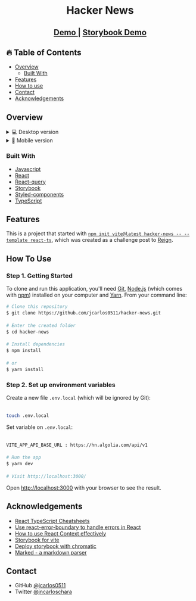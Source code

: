 <h1 align="center">Hacker News</h1>

<div align="center">
  <h2>
    <a href="https://hacker-news-flame.vercel.app/" target="_blank" >
      Demo
    </a>
     <span> | </span>
    <a href="https://61cafd37947d3e003a8de1dc-dajoisnbhx.chromatic.com/?path=/story/atoms-button--basic" target="_blank" >
      Storybook Demo
    </a>
  </h2>
</div>

<!-- TABLE OF CONTENTS -->

## 🔥 Table of Contents

- [Overview](#overview)
  - [Built With](#built-with)
- [Features](#features)
- [How to use](#how-to-use)
- [Contact](#contact)
- [Acknowledgements](#acknowledgements)

<!-- OVERVIEW -->

## Overview

<details>
  <summary>💻 Desktop version</summary>

![screenshot](public/desktop.png)
![screenshot](public/desktop-p2.png)

</details>

<details>
  <summary>📱 Mobile version</summary>

![screenshot](public/mobile.png)
![screenshot](public/mobile-p2.png)

</details>

### Built With

- [Javascript](https://developer.mozilla.org/es/docs/Web/JavaScript)
- [React](https://reactjs.org/)
- [React-query](https://react-query.tanstack.com/)
- [Storybook](https://storybook.js.org/)
- [Styled-components](https://styled-components.com/)
- [TypeScript](https://www.typescriptlang.org/)

## Features

This is a project that started with [`npm init vite@latest hacker-news -- --template react-ts`](https://vitejs.dev/guide/#scaffolding-your-first-vite-project), which was created as a challenge post to [Reign](https://www.reign.cl/).

## How To Use

### Step 1. Getting Started

To clone and run this application, you'll need [Git](https://git-scm.com), [Node.js](https://nodejs.org/en/download/) (which comes with [npm](http://npmjs.com)) installed on your computer and [Yarn](https://yarnpkg.com/getting-started/install). From your command line:

```bash
# Clone this repository
$ git clone https://github.com/jcarlos0511/hacker-news.git

# Enter the created folder
$ cd hacker-news

# Install dependencies
$ npm install

# or
$ yarn install

```

### Step 2. Set up environment variables

Create a new file `.env.local` (which will be ignored by Git):

```bash

touch .env.local

```

Set variable on `.env.local`:

```bash

VITE_APP_API_BASE_URL : https://hn.algolia.com/api/v1

# Run the app
$ yarn dev

# Visit http://localhost:3000/

```

Open [http://localhost:3000](http://localhost:3000) with your browser to see the result.

## Acknowledgements

- [React TypeScript Cheatsheets](https://react-typescript-cheatsheet.netlify.app/)
- [Use react-error-boundary to handle errors in React](https://kentcdodds.com/blog/use-react-error-boundary-to-handle-errors-in-react)
- [How to use React Context effectively](https://kentcdodds.com/blog/how-to-use-react-context-effectively)
- [Storybook for vite](https://storybook.js.org/blog/storybook-for-vite/)
- [Deploy storybook with chromatic](https://storybook.js.org/tutorials/intro-to-storybook/react/en/deploy/)
- [Marked - a markdown parser](https://github.com/chjj/marked)

## Contact

- GitHub [@jcarlos0511](https://github.com/jcarlos0511)
- Twitter [@jncarloschara](https://twitter.com/jncarloschara)
